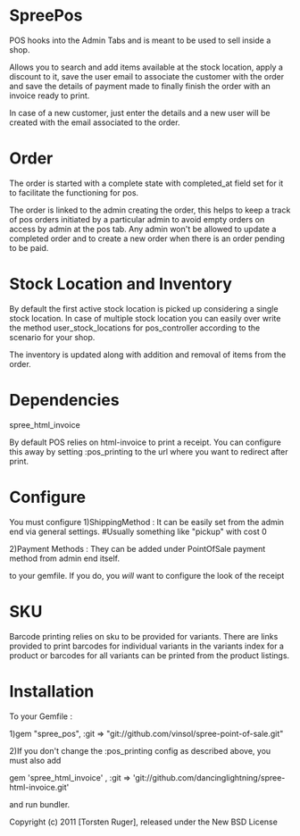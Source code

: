 SpreePos
===============
POS hooks into the Admin Tabs and is meant to be used to sell inside a shop.

Allows you to search and add items available at the stock location, apply a discount to it, save the user email to associate the customer with the order and save the details of payment made to finally finish the order with an invoice ready to print.

In case of a new customer, just enter the details and a new user will be created with the email associated to the order.

Order
=========
The order is started with a complete state with completed_at field set for it to facilitate the functioning for pos.

The order is linked to the admin creating the order, this helps to keep a track of pos orders initiated by a particular admin to avoid empty orders on access by admin at the pos tab. Any admin won't be allowed to update a completed order and to create a new order when there is an order pending to be paid.


Stock Location and Inventory
=========
By default the first active stock location is picked up considering a single stock location. In case of multiple stock location you can easily over write the method user_stock_locations for pos_controller according to the scenario for your shop.

The inventory is updated along with addition and removal of items from the order.

Dependencies
============

spree_html_invoice

By default POS relies on html-invoice to print a receipt. You can configure this away by setting :pos_printing to the url where you want to redirect after print. 

Configure
=========
You must configure 
1)ShippingMethod : It can be easily set from the admin end via general settings. 
#Usually something like "pickup" with cost 0

2)Payment Methods : They can be added under PointOfSale payment method from admin end itself.


to your gemfile. If you do, you _will_ want to configure the look of the receipt

SKU
====
Barcode printing relies on sku to be provided for variants.
There are links provided to print barcodes for individual variants in the variants index for a product or barcodes for all variants can be printed from the product listings.

Installation
=======

To your Gemfile :

  1)gem "spree_pos", :git => "git://github.com/vinsol/spree-point-of-sale.git"

  2)If you don't change the :pos_printing  config as described above, you must also add 

  gem 'spree_html_invoice' , :git => 'git://github.com/dancinglightning/spree-html-invoice.git'

and run bundler.


Copyright (c) 2011 [Torsten Ruger], released under the New BSD License
